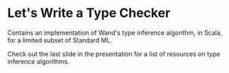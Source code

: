 # Let's Write a Type Checker

Contains an implementation of Wand's type inference algorithm, in Scala, for a limited subset of Standard ML.

Check out the last slide in the presentation for a list of resources on type inference algorithms.
